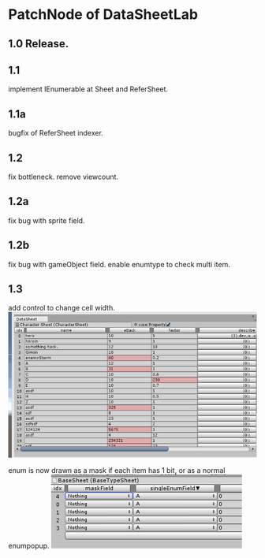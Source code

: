 # PatchNode of DataSheetLab

## 1.0 Release.

## 1.1 
implement IEnumerable at Sheet and ReferSheet.

## 1.1a
bugfix of ReferSheet indexer.

## 1.2
fix bottleneck. remove viewcount.

## 1.2a
fix bug with sprite field.

## 1.2b
fix bug with gameObject field.
enable enumtype to check multi item.

## 1.3
add control to change cell width.
![cellwidth](Resources/cellwidth.gif)

enum is now drawn as a mask if each item has 1 bit, or as a normal enumpopup.
![enum](Resources/enumExample.gif)
